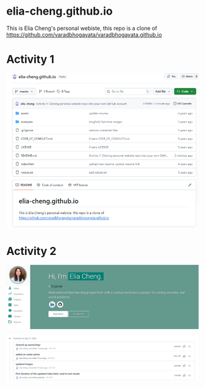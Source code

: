 # elia-cheng.github.io

This is Elia Cheng's personal webiste, this repo is a clone of https://github.com/varadbhogayata/varadbhogayata.github.io

# Activity 1
<p align="center"> 
  <kbd>
    <a><img src="submission images/activity 1.png"></a>
  </kbd>
</p>

# Activity 2

<p align="center"> 
  <kbd>
    <a><img src="submission images/activity 2-1.png"></a>
  </kbd>
</p>

<p align="center"> 
  <kbd>
    <a><img src="submission images/activity 2 repo.png"></a>
  </kbd>
</p>